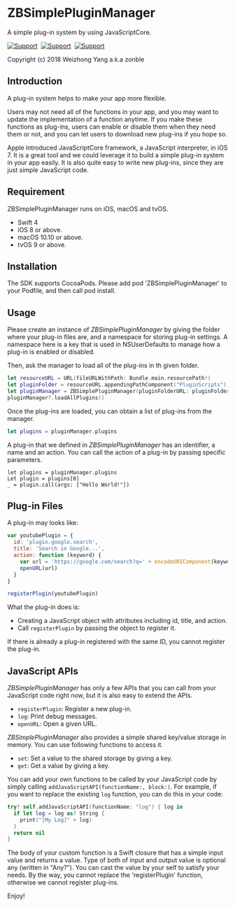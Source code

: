# ZBSimplePluginManager

A simple plug-in system by using JavaScriptCore.

[![Support](https://img.shields.io/badge/macOS-10.10-blue.svg)](https://www.apple.com/tw/macos)&nbsp;
[![Support](https://img.shields.io/badge/iOS-8-blue.svg)](https://www.apple.com/tw/ios)&nbsp;
[![Support](https://img.shields.io/badge/tvOS-9-blue.svg)](https://www.apple.com/tw/tvos)&nbsp;

Copyright (c) 2018 Weizhong Yang a.k.a zonble

## Introduction

A plug-in system helps to make your app more flexible.

Users may not need all of the functions in your app, and you may want to update the implementation of a function anytime. If you make these functions as plug-ins, users can enable or disable them when they need them or not, and you can let users to download new plug-ins if you hope so.

Apple introduced JavaScriptCore framework, a JavaScript interpreter, in iOS 7. It is a great tool and we could leverage it to build a simple plug-in system in your app easily. It is also quite easy to write new plug-ins, since they are just simple JavaScript code.

## Requirement

ZBSimplePluginManager runs on iOS, macOS and tvOS.

* Swift 4
* iOS 8 or above.
* macOS 10.10 or above.
* tvOS 9 or above.

## Installation

The SDK supports CocoaPods. Please add pod 'ZBSimplePluginManager' to your Podfile, and then call pod install.

## Usage

Please create an instance of *ZBSimplePluginManager* by giving the folder where your plug-in files are, and a namespace for storing plug-in settings. A namespace here is a key that is used in NSUserDefaults to manage how a plug-in is enabled or disabled.

Then, ask the manager to load all of the plug-ins in th given folder.

``` swift
let resourceURL = URL(fileURLWithPath: Bundle.main.resourcePath!)
let pluginFolder = resourceURL.appendingPathComponent("PluginScripts")
let pluginManager = ZBSimplePluginManager(pluginFolderURL: pluginFolder, defaultsNameSpace: "plugins")
pluginManager?.loadAllPlugins()
```

Once the plug-ins are loaded, you can obtain a list of plug-ins from the manager.

``` swift
let plugins = pluginManager.plugins
```

A plug-in that we defined in *ZBSimplePluginManager* has an identifier, a name and an action. You can call the action of a plug-in by passing specific parameters.

```
let plugins = pluginManager.plugins
Let plugin = plugins[0]
_ = plugin.call(args: ["Hello World!"])
```

## Plug-in Files

A plug-in may looks like:

``` js
var youtubePlugin = {
  id: 'plugin.google.search',
  title: 'Search in Google...',
  action: function (keyword) {
    var url = 'https://google.com/search?q=' + encodeURIComponent(keyword)
    openURL(url)
  }
}

registerPlugin(youtubePlugin)
```

What the plug-in does is:

* Creating a JavaScript object with attributes including id, title, and action.
* Call `registerPlugin` by passing the object to register it.

If there is already a plug-in registered with the same ID, you cannot register the plug-in.

## JavaScript APIs

*ZBSimplePluginManager* has only a few APIs that you can call from your JavaScript code right now, but it is also easy to extend the APIs.

* `registerPlugin`: Register a new plug-in.
* `log`: Print debug messages.
* `openURL`: Open a given URL.

*ZBSimplePluginManager* also provides a simple shared key/value storage in memory. You can use following functions to access it.

* `set`: Set a value to the shared storage by giving a key.
* `get`: Get a value by giving a key.

You can add your own functions to be called by your JavaScript code by simply calling `addJavaScriptAPI(functionName:, block:)`. For example, if you want to replace the existing `log` function, you can do this in your code:

``` swift
try? self.addJavaScriptAPI(functionName: "log") { log in
  if let log = log as? String {
    print("[My Log]" + log)
  }
  return nil
}
```

The body of your custom function is a Swift closure that has a simple input value and returns a value. Type of both of input and output value is optional any (written in "Any?"). You can cast the value by your self to satisfy your needs. By the way, you cannot replace the 'registerPlugin' function, otherwise we cannot register plug-ins.

Enjoy!
